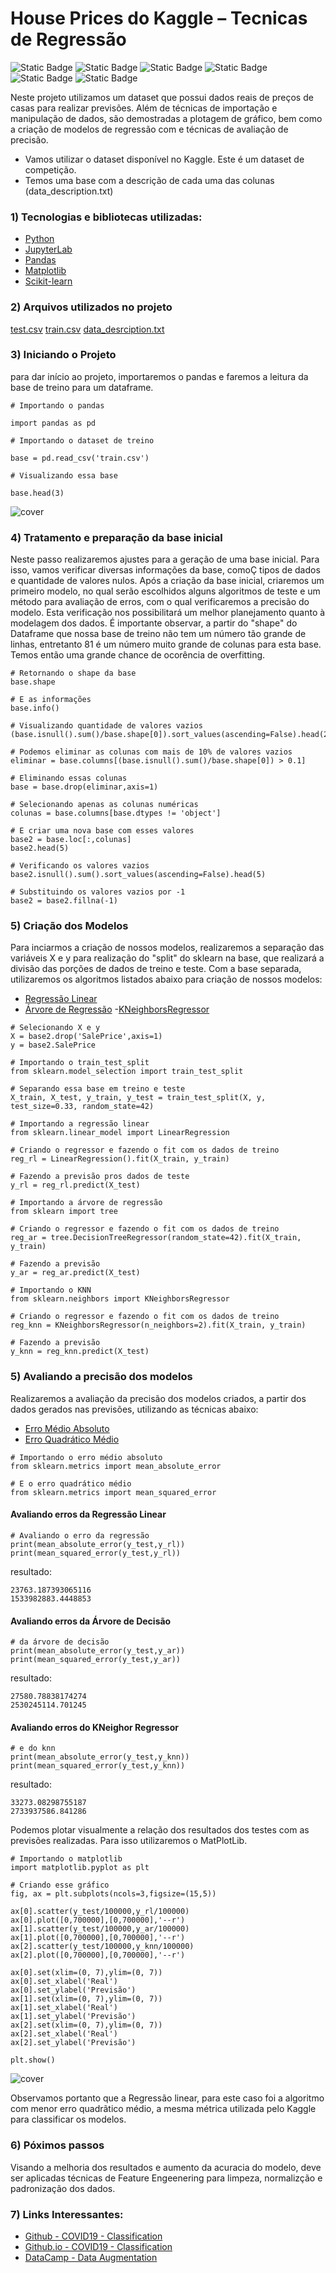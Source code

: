 # House Prices do Kaggle – Tecnicas de Regressão
![Static Badge](https://img.shields.io/badge/python--green)
![Static Badge](https://img.shields.io/badge/jupyter--green)
![Static Badge](https://img.shields.io/badge/vscode--green)
![Static Badge](https://img.shields.io/badge/pandas--blue)
![Static Badge](https://img.shields.io/badge/matplotlib--blue)
![Static Badge](https://img.shields.io/badge/scikit_learn--orange)

Neste projeto utilizamos um dataset que possui dados reais de preços de casas para realizar previsões. Além de técnicas de importação e manipulação de dados, são demostradas a plotagem de gráfico, bem como a criação de modelos de regressão com e técnicas de avaliação de precisão.

- Vamos utilizar o dataset disponível no Kaggle. Este é um dataset de competição. 
- Temos uma base com a descrição de cada uma das colunas (data_description.txt)



### 1) Tecnologias e bibliotecas utilizadas:
- [Python](https://www.python.org/)
- [JupyterLab](https://jupyter.org/)
- [Pandas](https://pandas.pydata.org/)
- [Matplotlib](https://matplotlib.org/)
- [Scikit-learn](https://scikit-learn.org/stable/index.html)

### 2) Arquivos utilizados no projeto
[test.csv](data/test.csv)
[train.csv](data/train.csv)
[data_desrciption.txt](data/data_description.txt)


### 3) Iniciando o Projeto
para dar início ao projeto, importaremos o pandas e faremos a leitura da base de treino para um dataframe.

```
# Importando o pandas

import pandas as pd

# Importando o dataset de treino

base = pd.read_csv('train.csv')

# Visualizando essa base

base.head(3)
```
![cover](images/base1.png)

### 4) Tratamento e preparação da base inicial
Neste passo realizaremos ajustes para a geração de uma base inicial. Para isso,  vamos verificar diversas informações da base, comoÇ tipos de dados e quantidade de valores nulos.
Após a criação da base inicial, criaremos um primeiro modelo, no qual serão escolhidos alguns algoritmos de teste e um método para avaliação de erros, com o qual verificaremos a precisão do modelo. Esta verificação nos possibilitará um melhor planejamento quanto à modelagem dos dados.
É importante observar, a partir do "shape" do Dataframe que nossa base de treino não tem um número tão grande de linhas, entretanto 81 é um número muito grande de colunas para esta base. Temos então uma grande chance de ocorência de overfitting.


```
# Retornando o shape da base
base.shape

# E as informações
base.info()

# Visualizando quantidade de valores vazios
(base.isnull().sum()/base.shape[0]).sort_values(ascending=False).head(20)

# Podemos eliminar as colunas com mais de 10% de valores vazios
eliminar = base.columns[(base.isnull().sum()/base.shape[0]) > 0.1]

# Eliminando essas colunas
base = base.drop(eliminar,axis=1)

# Selecionando apenas as colunas numéricas
colunas = base.columns[base.dtypes != 'object']

# E criar uma nova base com esses valores
base2 = base.loc[:,colunas]
base2.head(5)

# Verificando os valores vazios
base2.isnull().sum().sort_values(ascending=False).head(5)

# Substituindo os valores vazios por -1
base2 = base2.fillna(-1)

```


### 5) Criação dos Modelos

Para inciarmos a criação de nossos modelos, realizaremos a separação das variáveis X e y para realização do "split" do sklearn na base, que realizará a divisão das porções de dados de treino e teste.
Com a base separada, utilizaremos os algoritmos listados abaixo para criação de nossos modelos:
- [Regressão Linear](https://scikit-learn.org/stable/modules/generated/sklearn.linear_model.LinearRegression.html)
- [Árvore de Regressão](https://scikit-learn.org/stable/modules/tree.html#regression)
-[KNeighborsRegressor](https://scikit-learn.org/stable/modules/generated/sklearn.neighbors.KNeighborsRegressor.html#sklearn.neighbors.KNeighborsRegressor)


```
# Selecionando X e y
X = base2.drop('SalePrice',axis=1)
y = base2.SalePrice

# Importando o train_test_split
from sklearn.model_selection import train_test_split

# Separando essa base em treino e teste
X_train, X_test, y_train, y_test = train_test_split(X, y, test_size=0.33, random_state=42)

# Importando a regressão linear
from sklearn.linear_model import LinearRegression

# Criando o regressor e fazendo o fit com os dados de treino
reg_rl = LinearRegression().fit(X_train, y_train)

# Fazendo a previsão pros dados de teste
y_rl = reg_rl.predict(X_test)

# Importando a árvore de regressão
from sklearn import tree

# Criando o regressor e fazendo o fit com os dados de treino
reg_ar = tree.DecisionTreeRegressor(random_state=42).fit(X_train, y_train)

# Fazendo a previsão
y_ar = reg_ar.predict(X_test)

# Importando o KNN
from sklearn.neighbors import KNeighborsRegressor

# Criando o regressor e fazendo o fit com os dados de treino
reg_knn = KNeighborsRegressor(n_neighbors=2).fit(X_train, y_train)

# Fazendo a previsão
y_knn = reg_knn.predict(X_test)

```

### 5) Avaliando a precisão dos modelos

Realizaremos a avaliação da precisão dos modelos criados, a partir dos dados gerados nas previsões, utilizando as técnicas abaixo:

- [Erro Médio Absoluto](https://scikit-learn.org/stable/modules/generated/sklearn.metrics.mean_absolute_error.html)
- [Erro Quadrático Médio](https://scikit-learn.org/stable/modules/generated/sklearn.metrics.mean_squared_error.html)


```
# Importando o erro médio absoluto
from sklearn.metrics import mean_absolute_error

# E o erro quadrático médio
from sklearn.metrics import mean_squared_error
```

#### Avaliando erros da Regressão Linear
```
# Avaliando o erro da regressão
print(mean_absolute_error(y_test,y_rl))
print(mean_squared_error(y_test,y_rl))

```
resultado:
```
23763.187393065116
1533982883.4448853
```
#### Avaliando erros da Árvore de Decisão
```
# da árvore de decisão
print(mean_absolute_error(y_test,y_ar))
print(mean_squared_error(y_test,y_ar))

```
resultado:
```
27580.78838174274
2530245114.701245
```
#### Avaliando erros do KNeighor Regressor
```
# e do knn
print(mean_absolute_error(y_test,y_knn))
print(mean_squared_error(y_test,y_knn))

```
resultado:
```
33273.08298755187
2733937586.841286
```

Podemos plotar visualmente a relação dos resultados dos testes com as previsões realizadas. Para isso utilizaremos o MatPlotLib.

```
# Importando o matplotlib
import matplotlib.pyplot as plt

# Criando esse gráfico
fig, ax = plt.subplots(ncols=3,figsize=(15,5))

ax[0].scatter(y_test/100000,y_rl/100000)
ax[0].plot([0,700000],[0,700000],'--r')
ax[1].scatter(y_test/100000,y_ar/100000)
ax[1].plot([0,700000],[0,700000],'--r')
ax[2].scatter(y_test/100000,y_knn/100000)
ax[2].plot([0,700000],[0,700000],'--r')

ax[0].set(xlim=(0, 7),ylim=(0, 7))
ax[0].set_xlabel('Real')
ax[0].set_ylabel('Previsão')
ax[1].set(xlim=(0, 7),ylim=(0, 7))
ax[1].set_xlabel('Real')
ax[1].set_ylabel('Previsão')
ax[2].set(xlim=(0, 7),ylim=(0, 7))
ax[2].set_xlabel('Real')
ax[2].set_ylabel('Previsão')

plt.show()

```
![cover](images/avaliacao_teste.png)


Observamos portanto que a Regressão linear, para este caso foi a algoritmo com menor erro quadrãtico médio, a mesma métrica utilizada pelo Kaggle para classificar os modelos.

### 6) Póximos passos
Visando a melhoria dos resultados e aumento da acuracia do modelo, deve ser aplicadas técnicas de Feature Engeenering para limpeza, normalizção e padronização dos dados.


### 7) Links Interessantes:
- [Github - COVID19 - Classification](https://github.com/IbrahimSobh/kaggle-COVID19-Classification/blob/master/README.md?plain=1)
- [Github.io - COVID19 - Classification](https://ibrahimsobh.github.io/kaggle-COVID19-Classification/)
- [DataCamp - Data Augmentation](https://www.datacamp.com/tutorial/complete-guide-data-augmentation)